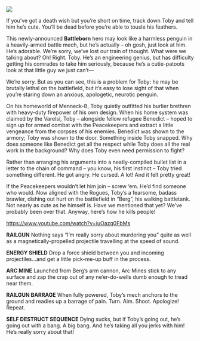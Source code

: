 <img src="Toby_TheDestroyer_blog.jpg">

If you’ve got a death wish but you’re short on time, track down Toby and tell him he’s cute. You’ll be dead before you’re able to tousle his feathers.

This newly-announced **Battleborn** hero may look like a harmless penguin in a heavily-armed battle mech, but he’s actually – oh gosh, just look at him. He’s adorable. We’re sorry, we’ve lost our train of thought. What were we talking about? Oh! Right. Toby. He’s an engineering genius, but has difficulty getting his comrades to take him seriously, because he’s a cutie-patoots look at that little guy we just can’t—

We’re sorry. But as you can see, this is a problem for Toby: he may be brutally lethal on the battlefield, but it’s easy to lose sight of that when you’re staring down an anxious, apologetic, neurotic penguin.

On his homeworld of Menneck-B, Toby quietly outfitted his burlier brethren with heavy-duty firepower of his own design. When his home system was claimed by the Varelsi, Toby – alongside fellow refugee Benedict – hoped to sign up for armed combat with the Peacekeepers and extract a little vengeance from the corpses of his enemies. Benedict was shown to the armory; Toby was shown to the door. Something inside Toby snapped. Why does someone like Benedict get all the respect while Toby does all the real work in the background? Why does Toby even need permission to fight?

Rather than arranging his arguments into a neatly-compiled bullet list in a letter to the chain of command – you know, his first instinct – Toby tried something different. He got angry. He cursed. A lot! And it felt pretty great!

If the Peacekeepers wouldn’t let him join – screw ‘em. He’d find someone who would. Now aligned with the Rogues, Toby’s a fearsome, badass brawler, dishing out hurt on the battlefield in “Berg”, his walking battletank. Not nearly as cute as he himself is. Have we mentioned that yet? We’ve probably been over that. Anyway, here’s how he kills people!

https://www.youtube.com/watch?v=iuOazq0FbMs

**RAILGUN**
Nothing says “I’m really sorry about murdering you” quite as well as a magnetically-propelled projectile travelling at the speed of sound.

**ENERGY SHIELD**
Drop a force shield between you and incoming projectiles…and get a little pick-me-up buff in the process.

**ARC MINE**
Launched from Berg’s arm cannon, Arc Mines stick to any surface and zap the crap out of any ne’er-do-wells dumb enough to tread near them.

**RAILGUN BARRAGE**
When fully powered, Toby’s mech anchors to the ground and readies up a barrage of pain. Turn. Aim. Shoot. Apologize! Repeat.

**SELF DESTRUCT SEQUENCE**
Dying sucks, but if Toby’s going out, he’s going out with a bang. A big bang. And he’s taking all you jerks with him! He’s really sorry about that!